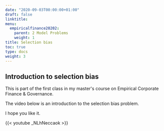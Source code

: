 ```yaml
---
date: "2020-09-03T00:00:00+01:00"
draft: false
linktitle:
menu:
  empiricalfinance20202:
    parent: 2 Model Problems
    weight: 1
title: Selection bias
toc: true
type: docs
weight: 3
---
```


## Introduction to selection bias

This is part of the first class in my master's course on Empirical Corporate Finance & Governance.

The video below is an introduction to the selection bias problem.

I hope you like it.

{{< youtube _NLhNeccaok >}}



